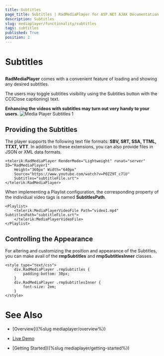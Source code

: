 ```yaml
---
title: Subtitles
page_title: Subtitles | RadMediaPlayer for ASP.NET AJAX Documentation
description: Subtitles
slug: mediaplayer/functionality/subtitles
tags: subtitles
published: True
position: 2
---
```


# Subtitles



## 

**RadMediaPlayer** comes with a convenient feature of loading and showing any desired subtitles.

The users may toggle subtitles visibility using the Subtitles button with the CC(Close captioning) text.

**Enhancing the videos with subtitles may turn out very handy to your users.**
![Media Player Subtitles 1](images/mediaplayer-subtitles1.png)

## Providing the Subtitles

The player supports the following text file formats: **SBV, SRT, SSA, TTML, TTXT, VTT**. In addition to these extensions, you can also provide files in JSON or XML data formats.

````ASP.NET
<telerik:RadMediaPlayer RenderMode="Lightweight" runat="server" ID="RadMediaPlayer1"
    Height="360px" Width="640px"
    Source="https://www.youtube.com/watch?v=P0ZZ9T_c7lU"
    Subtitles="subtitleFile.srt">
</telerik:RadMediaPlayer>
````



When implementing a Playlist configuration, the corresponding property of the individual video tags is named **SubtitlesPath**.

````ASP.NET
<Playlist>
    <telerik:MediaPlayerVideoFile Path="video1.mp4" SubtitlesPath="subtitleFile.srt">
    </telerik:MediaPlayerVideoFile>
</Playlist>
````



## Controlling the Appearance

For altering and customizing the position and appearance of the Subtitles, you can make avail of the **rmpSubtitles** and **rmpSubtitlesInner** classes.

````ASP.NET
<style type="text/css">
    div.RadMediaPlayer .rmpSubtitles {
        padding-bottom: 30px;
    }
    div.RadMediaPlayer .rmpSubtitlesInner {
        font-size: 2em;
    }
</style>
````



# See Also

 * [Overview]({%slug mediaplayer/overview%})

 * [Live Demo](https://demos.telerik.com/aspnet-ajax/media-player/examples/functionality/subtitles/defaultcs.aspx)

 * [Getting Started]({%slug mediaplayer/getting-started%})
